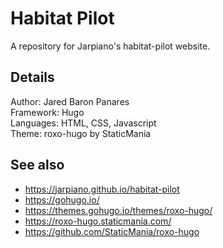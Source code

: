 # Habitat Pilot

A repository for Jarpiano's habitat-pilot website.

## Details

Author: Jared Baron Panares  
Framework: Hugo  
Languages: HTML, CSS, Javascript  
Theme: roxo-hugo by StaticMania

## See also

* https://jarpiano.github.io/habitat-pilot
* https://gohugo.io/
* https://themes.gohugo.io/themes/roxo-hugo/
* https://roxo-hugo.staticmania.com/
* https://github.com/StaticMania/roxo-hugo

